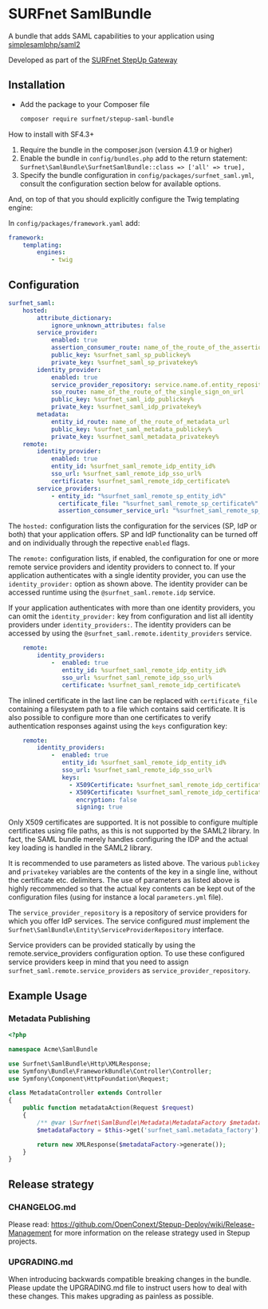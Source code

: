 # SURFnet SamlBundle

<!--
       [![Build Status](https://travis-ci.org/SURFnet/Stepup-bundle.svg)](https://travis-ci.org/SURFnet/Stepup-bundle) [![Scrutinizer Code Quality](https://scrutinizer-ci.com/g/SURFnet/Stepup-bundle/badges/quality-score.png?b=develop)](https://scrutinizer-ci.com/g/SURFnet/Stepup-bundle/?branch=develop) [![SensioLabs Insight](https://insight.sensiolabs.com/projects/5b8b8d8b-e917-4954-818b-782d9e181c75/mini.png)](https://insight.sensiolabs.com/projects/5b8b8d8b-e917-4954-818b-782d9e181c75)
-->

A bundle that adds SAML capabilities to your application using [simplesamlphp/saml2][1]

Developed as part of the [SURFnet StepUp Gateway][2]

## Installation

* Add the package to your Composer file
  ```sh
  composer require surfnet/stepup-saml-bundle
  ```

How to install with SF4.3+
 
1. Require the bundle in the composer.json (version 4.1.9 or higher)
2. Enable the bundle in `config/bundles.php` add to the return statement: `Surfnet\SamlBundle\SurfnetSamlBundle::class => ['all' => true],`
3. Specify the bundle configuration in `config/packages/surfnet_saml.yml`, consult the configuration section below for available options.
 
And, on top of that you should explicitly configure the Twig templating engine:

In `config/packages/framework.yaml` add:

```yaml
framework:
    templating:
        engines:
            - twig
```      

## Configuration

```yaml
surfnet_saml:
    hosted:
        attribute_dictionary:
            ignore_unknown_attributes: false
        service_provider:
            enabled: true
            assertion_consumer_route: name_of_the_route_of_the_assertion_consumer_url
            public_key: %surfnet_saml_sp_publickey%
            private_key: %surfnet_saml_sp_privatekey%
        identity_provider:
            enabled: true
            service_provider_repository: service.name.of.entity_repository
            sso_route: name_of_the_route_of_the_single_sign_on_url
            public_key: %surfnet_saml_idp_publickey%
            private_key: %surfnet_saml_idp_privatekey%
        metadata:
            entity_id_route: name_of_the_route_of_metadata_url
            public_key: %surfnet_saml_metadata_publickey%
            private_key: %surfnet_saml_metadata_privatekey%
    remote:
        identity_provider:
            enabled: true
            entity_id: %surfnet_saml_remote_idp_entity_id%
            sso_url: %surfnet_saml_remote_idp_sso_url%
            certificate: %surfnet_saml_remote_idp_certificate%
        service_providers:
            - entity_id: "%surfnet_saml_remote_sp_entity_id%"
              certificate_file: "%surfnet_saml_remote_sp_certificate%"
              assertion_consumer_service_url: "%surfnet_saml_remote_sp_acs%"            
```

The `hosted:` configuration lists the configuration for the services (SP, IdP or both) that your application offers. SP and IdP
 functionality can be turned off and on individually through the repective `enabled` flags.

The `remote:` configuration lists, if enabled, the configuration for one or more remote service providers and identity providers to connect to.
If your application authenticates with a single identity provider, you can use the `identity_provider:` option as shown above. The identity
provider can be accessed runtime using the `@surfnet_saml.remote.idp` service.

If your application authenticates with more than one identity providers, you can omit the `identity_provider:` key from configuration and list all
identity providers under `identity_providers:`. The identity providers can be accessed by using the `@surfnet_saml.remote.identity_providers` service.
```yaml
    remote:
        identity_providers:
            -  enabled: true
               entity_id: %surfnet_saml_remote_idp_entity_id%
               sso_url: %surfnet_saml_remote_idp_sso_url%
               certificate: %surfnet_saml_remote_idp_certificate%

```

The inlined certificate in the last line can be replaced with `certificate_file` containing a filesystem path to
a file which contains said certificate. It is also possible to configure more than one certificates to verify 
authentication responses against using the `keys` configuration key:

```yaml
    remote:
        identity_providers:
            -  enabled: true
               entity_id: %surfnet_saml_remote_idp_entity_id%
               sso_url: %surfnet_saml_remote_idp_sso_url%
               keys:
                 - X509Certificate: %surfnet_saml_remote_idp_certificate1%
                 - X509Certificate: %surfnet_saml_remote_idp_certificate2%
                   encryption: false
                   signing: true

```

Only X509 certificates are supported. It is not possible to configure multiple certificates using file paths, as this is 
not supported by the SAML2 library. In fact, the SAML bundle merely handles configuring the IDP and the actual key loading
is handled in the SAML2 library.

It is recommended to use parameters as listed above. The various `publickey` and `privatekey` variables are the
 contents of the key in a single line, without the certificate etc. delimiters. The use of parameters as listed above
 is highly recommended so that the actual key contents can be kept out of the configuration files (using for instance
 a local `parameters.yml` file).

The `service_provider_repository` is a repository of service providers for which you offer IdP services. The service
configured _must_ implement the `Surfnet\SamlBundle\Entity\ServiceProviderRepository` interface.

Service providers can be provided statically by using the remote.service_providers configuration option. To use these configured service 
providers keep in mind that you need to assign `surfnet_saml.remote.service_providers` as `service_provider_repository`.

## Example Usage

### Metadata Publishing

```php
<?php

namespace Acme\SamlBundle

use Surfnet\SamlBundle\Http\XMLResponse;
use Symfony\Bundle\FrameworkBundle\Controller\Controller;
use Symfony\Component\HttpFoundation\Request;

class MetadataController extends Controller
{
    public function metadataAction(Request $request)
    {
        /** @var \Surfnet\SamlBundle\Metadata\MetadataFactory $metadataFactory */
        $metadataFactory = $this->get('surfnet_saml.metadata_factory');

        return new XMLResponse($metadataFactory->generate());
    }
}
```

## Release strategy

### CHANGELOG.md
Please read: https://github.com/OpenConext/Stepup-Deploy/wiki/Release-Management for more information on the release strategy used in Stepup projects.

### UPGRADING.md
When introducing backwards compatible breaking changes in the bundle. Please update the UPGRADING.md file to instruct
users how to deal with these changes. This makes upgrading as painless as possible. 

[1]: https://github.com/simplesamlphp/saml2
[2]: https://github.com/SURFnet/Stepup-Gateway
